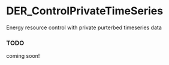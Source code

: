 # DER_ControlPrivateTimeSeries
Energy resource control with private purterbed timeseries data 

### TODO 
coming soon!
